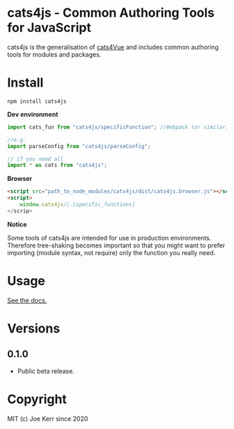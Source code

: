 # cats4js - Common Authoring Tools for JavaScript

cats4js is the generalisation of [cats4Vue](https://github.com/Joe-Kerr/cats4Vue) and includes common authoring tools for modules and packages.


# Install

```
npm install cats4js
```


**Dev environment**

```javascript
import cats_fun from "cats4js/specificFunction"; //Webpack (or similar) tree-shakes off all other unused functions

//e.g.
import parseConfig from "cats4js/parseConfig";

// if you need all
import * as cats from "cats4js";
```


**Browser**

```html
<script src="path_to_node_modules/cats4js/dist/cats4js.browser.js"></script>
<script>
	window.cats4js//.[specific_functions]
</scrip>
```

**Notice**

Some tools of cats4js are intended for use in production environments. Therefore tree-shaking becomes important so that you might want to prefer importing (module syntax, not require) only the function you really need. 



# Usage

[See the docs.](https://joe-kerr.github.io/cats/global.html)


# Versions

## 0.1.0
- Public beta release.


# Copyright

MIT (c) Joe Kerr since 2020
